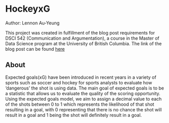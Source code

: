 # HockeyxG

Author: Lennon Au-Yeung

This project was created in fulfillment of the blog post requirements for DSCI 542 (Communication and Argumentation), a course in the Master of Data Science program at the University of British Columbia. The link of the blog post can be found [here](https://medium.com/@lennonauyeung/aad521a95819)

## About
Expected goals(xG) have been introduced in recent years in a variety of sports such as soccer and hockey for sports analysts to evaluate how ‘dangerous’ the shot is using data. The main goal of expected goals is to be a statistic that allows us to evaluate the quality of the scoring opportunity. Using the expected goals model, we aim to assign a decimal value to each of the shots between 0 to 1 which represents the likelihood of that shot resulting in a goal, with 0 representing that there is no chance the shot will result in a goal and 1 being the shot will definitely result in a goal.
